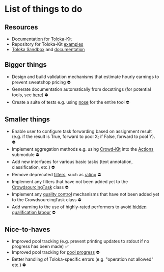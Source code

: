 # List of things to do

## Resources

- Documentation for [Toloka-Kit](https://toloka.ai/docs/toloka-kit/)
- Repository for Toloka-Kit [examples](https://github.com/Toloka/toloka-kit/tree/main/examples)
- [Toloka Sandbox](https://sandbox.toloka.yandex.com/) and [documentation](https://toloka.ai/docs/guide/concepts/sandbox.html)

## Bigger things

- Design and build validation mechanisms that estimate hourly earnings to prevent sweatshop pricing ⛔
- Generate documentation automatically from docstrings (for potential tools, see [here](https://wiki.python.org/moin/DocumentationTools)) ⛔
- Create a suite of tests e.g. using [nose](https://nose.readthedocs.io/en/latest/) for the entire tool ⛔

## Smaller things

- Enable user to configure task forwarding based on assignment result (e.g. if the result is True, forward to pool X; if False, forward to pool Y). ⛔
- Implement aggregation methods e.g. using [Crowd-Kit](https://github.com/Toloka/crowd-kit) into the [Actions](https://github.com/crowdsrc-uh/abulafia/blob/main/actions/actions.py) submodule ⛔
- Add new interfaces for various basic tasks (text annotation, classification, etc.) ⛔
- Remove deprecated [filters](https://toloka.ai/docs/guide/concepts/filters.html?lang=en), such as [rating](https://github.com/crowdsrc-uh/abulafia/blob/c186307d53d4f584e1bc4de939f0c56f6116bc70/task_specs/core_task.py#L413) ⛔
- Implement any filters that have not been added yet to the [CrowdsourcingTask](https://github.com/crowdsrc-uh/abulafia/blob/c186307d53d4f584e1bc4de939f0c56f6116bc70/task_specs/core_task.py#L351) class ⛔
- Implement any [quality control](https://toloka.ai/docs/guide/concepts/control.html?lang=en) mechanisms that have not been added yet to the CrowdsourcingTask class ⛔ 
- Add warning to the use of highly-rated performers to avoid [hidden qualification labour](https://aclanthology.org/2021.acl-short.44.pdf) ⛔ 

## Nice-to-haves

- Improved pool tracking (e.g. prevent printing updates to stdout if no progress has been made) ✅
- Improved pool tracking for [pool progress](https://github.com/crowdsrc-uh/abulafia/blob/main/functions/core_functions.py#L449) ⛔
- Better handling of Toloka-specific errors (e.g. "operation not allowed" etc.) ⛔
